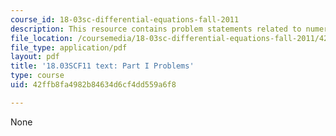 ```yaml
---
course_id: 18-03sc-differential-equations-fall-2011
description: This resource contains problem statements related to numerical methods.
file_location: /coursemedia/18-03sc-differential-equations-fall-2011/42ffb8fa4982b84634d6cf4dd559a6f8_MIT18_03SCF11_ps1_s3q.pdf
file_type: application/pdf
layout: pdf
title: '18.03SCF11 text: Part I Problems'
type: course
uid: 42ffb8fa4982b84634d6cf4dd559a6f8

---
```

None